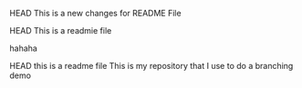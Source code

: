HEAD
This is a new changes for README File

HEAD
This is a readmie file

hahaha

HEAD
this is a readme file
This is my repository that I use to do a branching demo
